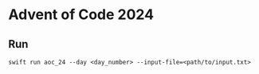 # Advent of Code 2024

## Run

```
swift run aoc_24 --day <day_number> --input-file=<path/to/input.txt>
```